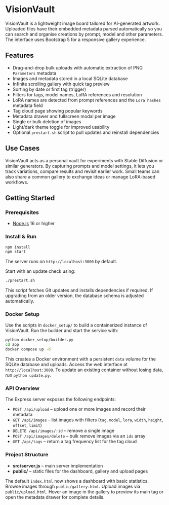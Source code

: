 # VisionVault

VisionVault is a lightweight image board tailored for AI-generated artwork. Uploaded files have their embedded metadata parsed automatically so you can search and organise creations by prompt, model and other parameters. The interface uses Bootstrap 5 for a responsive gallery experience.

## Features

- Drag-and-drop bulk uploads with automatic extraction of PNG `Parameters` metadata
- Images and metadata stored in a local SQLite database
- Infinite scrolling gallery with quick tag preview
- Sorting by date or first tag (trigger)
- Filters for tags, model names, LoRA references and resolution
- LoRA names are detected from prompt references and the `Lora hashes` metadata field
- Tag cloud page showing popular keywords
- Metadata drawer and fullscreen modal per image
- Single or bulk deletion of images
- Light/dark theme toggle for improved usability
- Optional `prestart.sh` script to pull updates and reinstall dependencies

## Use Cases

VisionVault acts as a personal vault for experiments with Stable Diffusion or similar generators. By capturing prompts and model settings, it lets you track variations, compare results and revisit earlier work. Small teams can also share a common gallery to exchange ideas or manage LoRA-based workflows.

## Getting Started

### Prerequisites
- [Node.js](https://nodejs.org/) 16 or higher

### Install & Run
```bash
npm install
npm start
```
The server runs on `http://localhost:3000` by default.

Start with an update check using:
```bash
./prestart.sh
```
This script fetches Git updates and installs dependencies if required.
If upgrading from an older version, the database schema is adjusted automatically.

### Docker Setup

Use the scripts in `docker_setup/` to build a containerized instance of VisionVault.
Run the builder and start the service with:

```bash
python docker_setup/builder.py
cd app
docker compose up -d
```

This creates a Docker environment with a persistent `data` volume for the SQLite
database and uploads. Access the web interface at `http://localhost:3000`.
To update an existing container without losing data, run `python update.py`.

### API Overview

The Express server exposes the following endpoints:

- `POST /api/upload` – upload one or more images and record their metadata
- `GET /api/images` – list images with filters (`tag`, `model`, `lora`, `width`, `height`, `offset`, `limit`)
- `DELETE /api/images/:id` – remove a single image
- `POST /api/images/delete` – bulk remove images via an `ids` array
- `GET /api/tags` – return a tag frequency list for the tag cloud

### Project Structure
- **src/server.js** – main server implementation
- **public/** – static files for the dashboard, gallery and upload pages

The default `index.html` now shows a dashboard with basic statistics. Browse images through `public/gallery.html`. Upload images via `public/upload.html`. Hover an image in the gallery to preview its main tag or open the metadata drawer for complete details.

